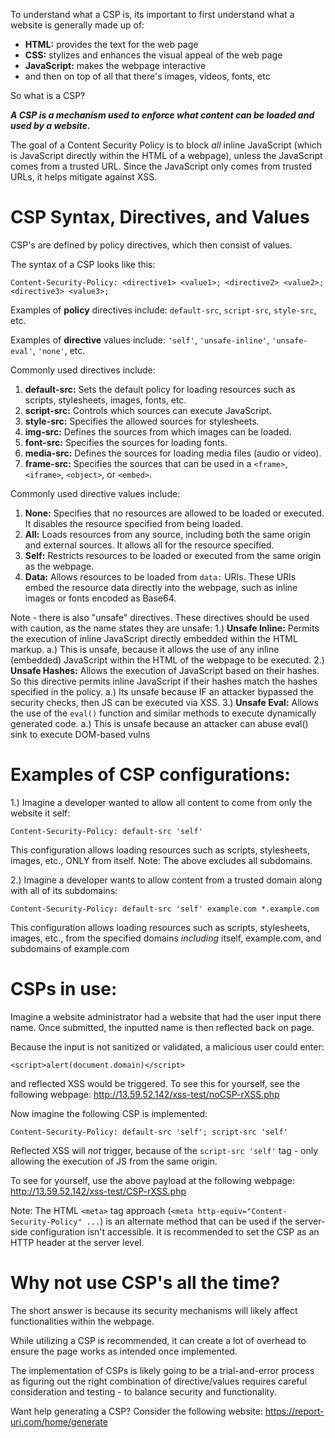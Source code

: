 To understand what a CSP is, its important to first understand what a website is generally made up of:
- **HTML:** provides the text for the web page
- **CSS:** stylizes and enhances the visual appeal of the web page
- **JavaScript:** makes the webpage interactive
- and then on top of all that there's images, videos, fonts, etc
  
So what is a CSP?

***A CSP is a mechanism used to enforce what content can be loaded and used by a website.***

The goal of a Content Security Policy is to block *all* inline JavaScript (which is JavaScript directly within the HTML of a webpage), unless the JavaScript comes from a trusted URL. Since the JavaScript only comes from trusted URLs, it helps mitigate against XSS.

# CSP Syntax, Directives, and Values

CSP's are defined by policy directives, which then consist of values.

The syntax of a CSP looks like this:
```
Content-Security-Policy: <directive1> <value1>; <directive2> <value2>; <directive3> <value3>;
```

Examples of **policy** directives include: `default-src`, `script-src`, `style-src`, etc.

Examples of **directive** values include: `'self'`, `'unsafe-inline'`, `'unsafe-eval'`, `'none'`, etc.

Commonly used directives include:
1. **default-src:** Sets the default policy for loading resources such as scripts, stylesheets, images, fonts, etc.
2. **script-src:** Controls which sources can execute JavaScript.
3. **style-src:** Specifies the allowed sources for stylesheets.
4. **img-src:** Defines the sources from which images can be loaded.
5. **font-src:** Specifies the sources for loading fonts.
6. **media-src:** Defines the sources for loading media files (audio or video).
7. **frame-src:** Specifies the sources that can be used in a `<frame>`, `<iframe>`, `<object>`, or `<embed>`.

Commonly used directive values include:
1. **None:** Specifies that no resources are allowed to be loaded or executed. It disables the resource specified  from being loaded.
2. **All:** Loads resources from any source, including both the same origin and external sources. It allows all for the resource specified. 
3. **Self:** Restricts resources to be loaded or executed from the same origin as the webpage. 
4. **Data:** Allows resources to be loaded from `data:` URIs. These URIs embed the resource data directly into the webpage, such as inline images or fonts encoded as Base64.


Note - there is also "unsafe" directives. These directives should be used with caution, as the name states they are unsafe:
1.) **Unsafe Inline:** Permits the execution of inline JavaScript directly embedded within the HTML markup. 
	a.) This is unsafe, because it allows the use of any inline (embedded) JavaScript within the HTML of the webpage to be executed.
2.) **Unsafe Hashes:** Allows the execution of JavaScript based on their hashes. So this directive permits inline JavaScript if their hashes match the hashes specified in the policy. 
	a.) Its unsafe because IF an attacker bypassed the security checks, then JS can be executed via XSS.
3.) **Unsafe Eval:** Allows the use of the `eval()` function and similar methods to execute dynamically generated code. 
	a.) This is unsafe because an attacker can abuse eval() sink to execute DOM-based vulns

# Examples of CSP configurations:

1.) Imagine a developer wanted to allow all content to come from only the website it self:
```
Content-Security-Policy: default-src 'self'
```

This configuration allows loading resources such as scripts, stylesheets, images, etc., ONLY from itself. Note: The above excludes all subdomains.

2.) Imagine a developer wants to allow content from a trusted domain along with all of its subdomains:
```
Content-Security-Policy: default-src 'self' example.com *.example.com
```

This configuration allows loading resources such as scripts, stylesheets, images, etc., from the specified domains *including* itself, example.com, and subdomains of example.com


# CSPs in use:

Imagine a website administrator had a website that had the user input there name. Once submitted, the inputted name is then reflected back on page. 

Because the input is not sanitized or validated, a malicious user could enter:
```
<script>alert(document.domain)</script>
```

and reflected XSS would be triggered. To see this for yourself, see the following webpage: http://13.59.52.142/xss-test/noCSP-rXSS.php


Now imagine the following CSP is implemented: 
```
Content-Security-Policy: default-src 'self'; script-src 'self'
```

Reflected XSS will *not* trigger, because of the `script-src 'self'` tag - only allowing the execution of JS from the same origin.

To see for yourself, use the above payload at the following webpage: http://13.59.52.142/xss-test/CSP-rXSS.php

Note: The HTML `<meta>` tag approach (`<meta http-equiv="Content-Security-Policy" ...`) is an alternate method that can be used if the server-side configuration isn't accessible. It is recommended to set the CSP as an HTTP header at the server level.

# Why not use CSP's all the time?

The short answer is because its security mechanisms will likely affect functionalities within the webpage.

While utilizing a CSP is recommended, it can create a lot of overhead to ensure the page works as intended once implemented. 

The implementation of CSPs is likely going to be a trial-and-error process as figuring out the right combination of directive/values requires careful consideration and testing - to balance security and functionality. 

Want help generating a CSP? Consider the following website:
https://report-uri.com/home/generate
